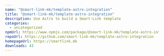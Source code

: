 ```yaml
---
name: "@smart-link-mk/template-astro-integration"
title: "@smart-link-mk/template-astro-integration"
description: Use Astro to build a Smart-Link template
categories:
  - uncategorized
npmUrl: https://www.npmjs.com/package/@smart-link-mk/template-astro-integration
repoUrl: https://github.com/smart-link-mk/template-astro-integration
homepageUrl: https://smartlink.mk
downloads: 43
---
```

